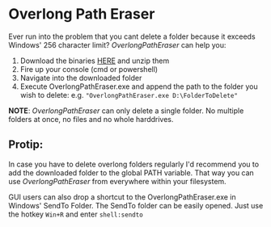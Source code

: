 # Overlong Path Eraser

Ever run into the problem that you cant delete a folder because it exceeds Windows' 256 character limit? *OverlongPathEraser* can help you:

1. Download the binaries [HERE](https://github.com/BlackMesaCode/overlong-path-eraser/releases/latest) and unzip them
2. Fire up your console (cmd or powershell)
3. Navigate into the downloaded folder
4. Execute OverlongPathEraser.exe and append the path to the folder you wish to delete: e.g. ```"OverlongPathEraser.exe D:\FolderToDelete"```

**NOTE**: *OverlongPathEraser* can only delete a single folder. No multiple folders at once, no files and no whole harddrives.


## Protip:

In case you have to delete overlong folders regularly I'd recommend you to add the downloaded folder to the global PATH variable. That way you can use *OverlongPathEraser* from everywhere within your filesystem.

GUI users can also drop a shortcut to the OverlongPathEraser.exe in Windows' SendTo Folder. The SendTo folder can be easily opened. Just use the hotkey ```Win+R``` and enter ```shell:sendto```